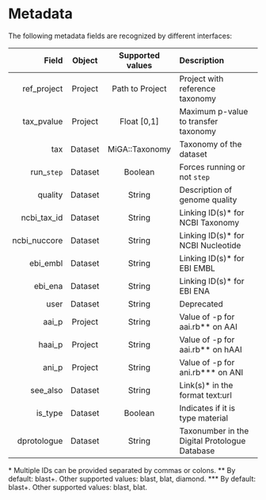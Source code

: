 # Metadata

The following metadata fields are recognized by different interfaces:

| Field      | Object  | Supported values | Description
| ----------:|:-------:|:----------------:|:------------------------------------
| ref_project| Project | Path to Project  | Project with reference taxonomy
| tax_pvalue | Project | Float [0,1]      | Maximum p-value to transfer taxonomy
| tax        | Dataset | MiGA::Taxonomy   | Taxonomy of the dataset
| run_`step` | Dataset | Boolean          | Forces running or not `step`
| quality    | Dataset | String           | Description of genome quality
| ncbi_tax_id  | Dataset | String         | Linking ID(s)* for NCBI Taxonomy
| ncbi_nuccore | Dataset | String         | Linking ID(s)* for NCBI Nucleotide
| ebi_embl   | Dataset | String           | Linking ID(s)* for EBI EMBL
| ebi_ena    | Dataset | String           | Linking ID(s)* for EBI ENA
| user       | Dataset | String           | Deprecated
| aai_p      | Project | String           | Value of -p for aai.rb\*\* on AAI
| haai_p     | Project | String           | Value of -p for aai.rb\*\* on hAAI
| ani_p      | Project | String           | Value of -p for ani.rb\*\*\* on ANI
| see_also   | Dataset | String           | Link(s)* in the format text:url
| is_type    | Dataset | Boolean          | Indicates if it is type material
| dprotologue  | Dataset | String         | Taxonumber in the Digital Protologue Database

\* Multiple IDs can be provided separated by commas or colons.
\*\* By default: blast+. Other supported values: blast, blat, diamond.
\*\*\* By default: blast+. Other supported values: blast, blat.

